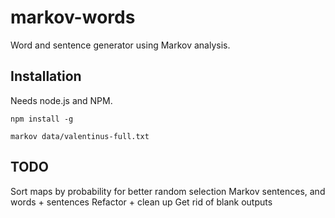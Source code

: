 # markov-words
Word and sentence generator using Markov analysis.

## Installation

Needs node.js and NPM. 

`npm install -g`

`markov data/valentinus-full.txt`

## TODO

Sort maps by probability for better random selection
Markov sentences, and words + sentences
Refactor + clean up
Get rid of blank outputs
